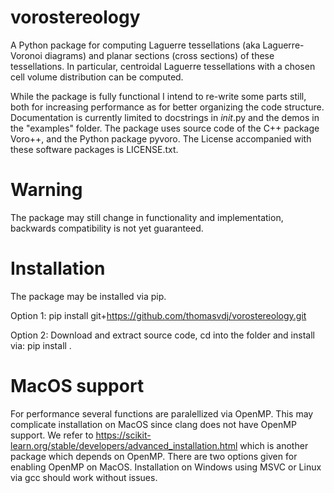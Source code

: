 # vorostereology
A Python package for computing Laguerre tessellations (aka Laguerre-Voronoi diagrams) and planar sections (cross sections) of these tessellations. In particular, centroidal Laguerre tessellations with a chosen cell volume distribution can be computed.

While the package is fully functional I intend to re-write some parts still, both for increasing performance as for better organizing the code structure. Documentation is currently limited to docstrings in _init_.py and the demos in the "examples" folder. The package uses source code of the C++ package Voro++, and the Python package pyvoro. The License accompanied with these software packages is LICENSE.txt.

# Warning
The package may still change in functionality and implementation, backwards compatibility is not yet guaranteed.

# Installation
The package may be installed via pip.

Option 1: pip install git+https://github.com/thomasvdj/vorostereology.git 

Option 2: Download and extract source code, cd into the folder and install via: pip install .

# MacOS support
For performance several functions are paralellized via OpenMP. This may complicate installation on MacOS since clang does not have OpenMP support. We refer to https://scikit-learn.org/stable/developers/advanced_installation.html which is another package which depends on OpenMP. There are two options given for enabling OpenMP on MacOS. Installation on Windows using MSVC or Linux via gcc should work without issues.
